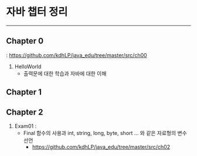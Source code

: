 # 자바 챕터 정리

---

## Chapter 0

 : <https://github.com/kdhLP/java_edu/tree/master/src/ch00>
1. HelloWorld
	- 출력문에 대한 학습과 자바에 대한 이해
## Chapter 1

## Chapter 2
1. Exam01 : 
	- Final 함수의 사용과 int, string, long, byte, short ... 와 같은 자료형의 변수 선언
		* <https://github.com/kdhLP/java_edu/tree/master/src/ch02>
